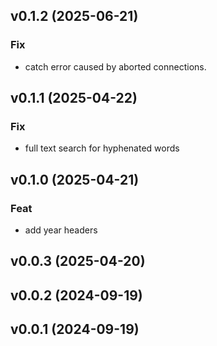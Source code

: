 ## v0.1.2 (2025-06-21)

### Fix

- catch error caused by aborted connections.

## v0.1.1 (2025-04-22)

### Fix

- full text search for hyphenated words

## v0.1.0 (2025-04-21)

### Feat

- add year headers

## v0.0.3 (2025-04-20)

## v0.0.2 (2024-09-19)

## v0.0.1 (2024-09-19)
